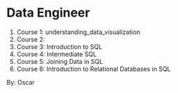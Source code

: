 # Data Engineer

1. Course 1: understanding_data_visualization
2. Course 2: 
3. Course 3: Introduction to SQL
4. Course 4: Intermediate SQL
5. Course 5: Joining Data in SQL
6. Course 6: Introduction to Relational Databases in SQL

By: Oscar